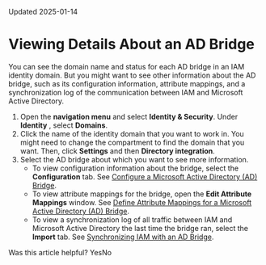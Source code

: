 Updated 2025-01-14
# Viewing Details About an AD Bridge
You can see the domain name and status for each AD bridge in an IAM identity domain. But you might want to see other information about the AD bridge, such as its configuration information, attribute mappings, and a synchronization log of the communication between IAM and Microsoft Active Directory.
  1. Open the **navigation menu** and select **Identity & Security**. Under **Identity** , select **Domains**.
  2. Click the name of the identity domain that you want to work in. You might need to change the compartment to find the domain that you want. Then, click **Settings** and then **Directory integration**.
  3. Select the AD bridge about which you want to see more information.
     * To view configuration information about the bridge, select the **Configuration** tab. See [Configure a Microsoft Active Directory (AD) Bridge](https://docs.oracle.com/en-us/iaas/Content/Identity/msadbridge/configure-microsoft-active-directory-ad-bridge.htm#configure-microsoft-active-directory-ad-bridge "Configure a bridge between Microsoft Active Directory and an IAM identity domain.").
     * To view attribute mappings for the bridge, open the **Edit Attribute Mappings** window. See [Define Attribute Mappings for a Microsoft Active Directory (AD) Bridge](https://docs.oracle.com/en-us/iaas/Content/Identity/msadbridge/define-custom-attribute-mappings-microsoft-active-directory-ad-bridge.htm#define-custom-attribute-mappings-microsoft-active-directory-ad-bridge "When you create an AD bridge, attribute mappings are defined between Microsoft Active Directory and IAM. Attribute mappings enable the AD bridge to pass values associated with user accounts between Microsoft Active Directory and IAM.").
     * To view a synchronization log of all traffic between IAM and Microsoft Active Directory the last time the bridge ran, select the **Import** tab. See [Synchronizing IAM with an AD Bridge](https://docs.oracle.com/en-us/iaas/Content/Identity/msadbridge/run-microsoft-active-directory-ad-bridge.htm#run-microsoft-active-directory-ad-bridge "You can run an bridge to synchronize IAM with Microsoft Active Directory immediately.").


Was this article helpful?
YesNo

